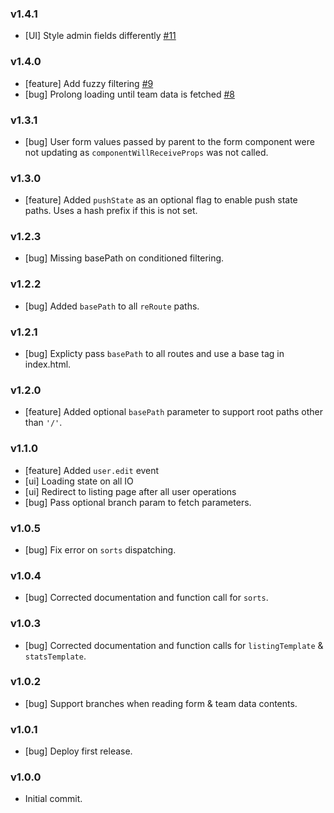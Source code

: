 ### v1.4.1

- [UI] Style admin fields differently [#11](https://github.com/mapbox/team-directory/issues/11)

### v1.4.0

- [feature] Add fuzzy filtering [#9](https://github.com/mapbox/team-directory/pull/9)
- [bug] Prolong loading until team data is fetched [#8](https://github.com/mapbox/team-directory/issues/8)

### v1.3.1

- [bug] User form values passed by parent to the form component were not updating as `componentWillReceiveProps` was not called.

### v1.3.0

- [feature] Added `pushState` as an optional flag to enable push state paths. Uses a hash prefix if this is not set.

### v1.2.3

- [bug] Missing basePath on conditioned filtering.

### v1.2.2

- [bug] Added `basePath` to all `reRoute` paths.

### v1.2.1

- [bug] Explicty pass `basePath` to all routes and use a base tag in index.html.

### v1.2.0

- [feature] Added optional `basePath` parameter to support root paths other than `'/'`.

### v1.1.0

- [feature] Added `user.edit` event
- [ui] Loading state on all IO
- [ui] Redirect to listing page after all user operations
- [bug] Pass optional branch param to fetch parameters.

### v1.0.5

- [bug] Fix error on `sorts` dispatching.

### v1.0.4

- [bug] Corrected documentation and function call for `sorts`.

### v1.0.3

- [bug] Corrected documentation and function calls for `listingTemplate` & `statsTemplate`.

### v1.0.2

- [bug] Support branches when reading form & team data contents.

### v1.0.1

- [bug] Deploy first release.

### v1.0.0

- Initial commit.
